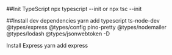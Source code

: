 ##Init TypeScript
npx typescript --init or npx tsc --init 

##Install dev dependencies
yarn add typescript ts-node-dev @types/express @types/config pino-pretty @types/nodemailer @types/lodash @types/jsonwebtoken -D


Install Express
yarn add express